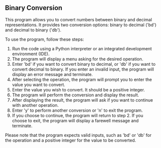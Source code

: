 ## Binary Conversion

This program allows you to convert numbers between binary and decimal representations. It provides two conversion options: binary to decimal ('bd') and decimal to binary ('db').

To use the program, follow these steps:

1. Run the code using a Python interpreter or an integrated development environment (IDE).
2. The program will display a menu asking for the desired operation.
3. Enter 'bd' if you want to convert binary to decimal, or 'db' if you want to convert decimal to binary. If you enter an invalid input, the program will display an error message and terminate.
4. After selecting the operation, the program will prompt you to enter the value you want to convert.
5. Enter the value you wish to convert. It should be a positive integer.
6. The program will perform the conversion and display the result.
7. After displaying the result, the program will ask if you want to continue with another operation.
8. Enter 'y' to perform another conversion or 'n' to exit the program.
9. If you choose to continue, the program will return to step 2. If you choose to exit, the program will display a farewell message and terminate.

Please note that the program expects valid inputs, such as 'bd' or 'db' for the operation and a positive integer for the value to be converted.
